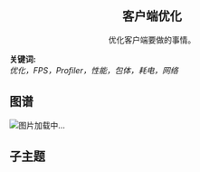 <h2 align="center">客户端优化</h2>
<p align="center">优化客户端要做的事情。</p>

**关键词:**<br/> 
*优化，FPS，Profiler，性能，包体，耗电，网络*

## 图谱
![图片加载中...](https://github.com/gonglei007/GameDevMind/blob/main/exports/3.1.3.客户端优化.png?raw=true)

## 子主题
